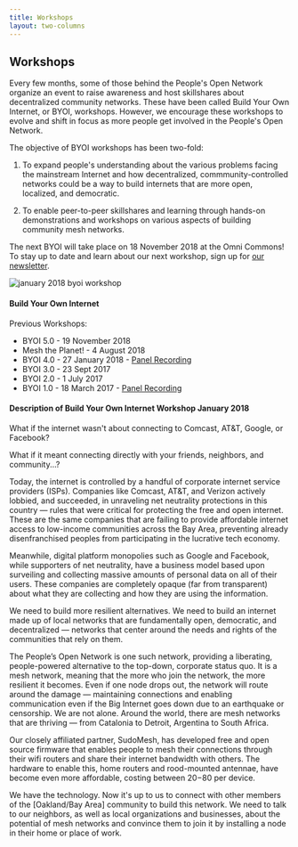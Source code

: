 ```yaml
---
title: Workshops
layout: two-columns
---
```


## Workshops

Every few months, some of those behind the People's Open Network organize an event to raise awareness and host skillshares about decentralized community networks. These have been called Build Your Own Internet, or BYOI, workshops. However, we encourage these workshops to evolve and shift in focus as more people get involved in the People's Open Network.

The objective of BYOI workshops has been two-fold:

1) To expand people's understanding about the various problems facing the mainstream Internet and how decentralized, commmunity-controlled networks could be a way to build internets that are more open, localized, and democratic.

2) To enable peer-to-peer skillshares and learning through hands-on demonstrations and workshops on various aspects of building community mesh networks.

The next BYOI will take place on 18 November 2018 at the Omni Commons! To stay up to date and learn about our next workshop, sign up for [our newsletter](http://peoplesopen.us16.list-manage.com/subscribe?u=3d4dfbcfc8f857220fbcdadd6&id=202be80834).

![january 2018 byoi workshop](/assets/images/byoi_jan2018.jpeg)

#### Build Your Own Internet

Previous Workshops:
- BYOI 5.0 - 19 November 2018
- Mesh the Planet! - 4 August 2018
- BYOI 4.0 - 27 January 2018 - [Panel Recording](https://www.youtube.com/watch?v=WuuE8lHgP5c)
- BYOI 3.0 - 23 Sept 2017
- BYOI 2.0 - 1 July 2017
- BYOI 1.0 - 18 March 2017 - [Panel Recording](https://www.youtube.com/watch?v=wA7FNV6U8rU)

#### Description of Build Your Own Internet Workshop January 2018

What if the internet wasn't about connecting to Comcast, AT&T, Google, or Facebook?

What if it meant connecting directly with your friends, neighbors, and community...?

Today, the internet is controlled by a handful of corporate internet service providers (ISPs). Companies like Comcast, AT&T, and Verizon actively lobbied, and succeeded, in unraveling net neutrality protections in this country — rules that were critical for protecting the free and open internet. These are the same companies that are failing to provide affordable internet access to low-income communities across the Bay Area, preventing already disenfranchised peoples from participating in the lucrative tech economy.

Meanwhile, digital platform monopolies such as Google and Facebook, while supporters of net neutrality, have a business model based upon surveiling and collecting massive amounts of personal data on all of their users. These companies are completely opaque (far from transparent) about what they are collecting and how they are using the information.

We need to build more resilient alternatives. We need to build an internet made up of local networks that are fundamentally open, democratic, and decentralized — networks that center around the needs and rights of the communities that rely on them.

The People’s Open Network is one such network, providing a liberating, people-powered alternative to the top-down, corporate status quo. It is a mesh network, meaning that the more who join the network, the more resilient it becomes. Even if one node drops out, the network will route around the damage — maintaining connections and enabling communication even if the Big Internet goes down due to an earthquake or censorship. We are not alone. Around the world, there are mesh networks that are thriving — from Catalonia to Detroit, Argentina to South Africa.

Our closely affiliated partner, SudoMesh, has developed free and open source firmware that enables people to mesh their connections through their wifi routers and share their internet bandwidth with others. The hardware to enable this, home routers and rood-mounted antennae, have become even more affordable, costing between $20-$80 per device.

We have the technology. Now it's up to us to connect with other members of the [Oakland/Bay Area] community to build this network. We need to talk to our neighbors, as well as local organizations and businesses, about the potential of mesh networks and convince them to join it by installing a node in their home or place of work.
